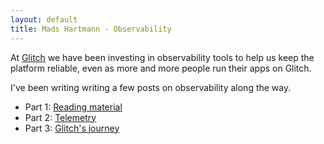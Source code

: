 ```yaml
---
layout: default
title: Mads Hartmann - Observability
---
```


At [Glitch](https://glitch.com) we have been investing in observability tools to help us keep the platform reliable, even as more and more people run their apps on Glitch.

I've been writing writing a few posts on observability along the way.

- Part 1: [Reading material](/sre/2019/08/04/journey-into-observability-reading-material.html)
- Part 2: [Telemetry](/sre/2020/01/11/journey-into-observability-telemetry.html)
- Part 3: [Glitch's journey](/sre/2020/03/05/journey-into-observability-glitchs-journey.html)
